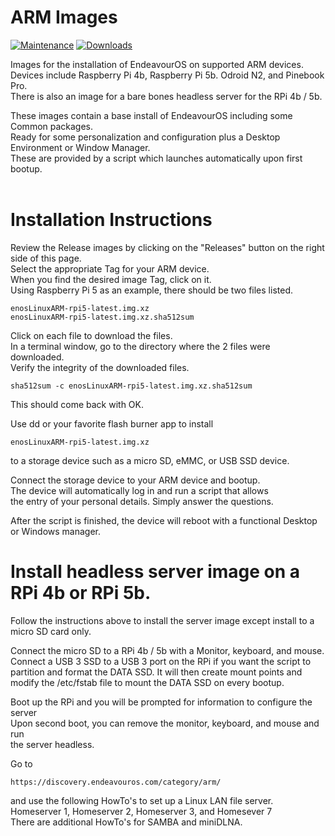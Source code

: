 # ARM Images
 
 [![Maintenance](https://img.shields.io/maintenance/yes/2023.svg)]() [![Downloads](https://img.shields.io/github/downloads/endeavouros-arm/images/total)]()
 
Images for the installation of EndeavourOS on supported ARM devices. <br />
Devices include Raspberry Pi 4b, Raspberry Pi 5b. Odroid N2, and Pinebook Pro. <br />
There is also an image for a bare bones headless server for the RPi 4b / 5b. <br />

These images contain a base install of EndeavourOS including some Common packages. <br />
Ready for some personalization and configuration plus a Desktop Environment or Window Manager. <br />
These are provided by a script which launches automatically upon first bootup. <br /> <br />


# Installation Instructions

Review the Release images by clicking on the "Releases" button on the right side of this page. <br /> 
Select the appropriate Tag for your ARM device. <br />
When you find the desired image Tag, click on it. <br />
Using Raspberry Pi 5 as an example, there should be two files listed.  <br />
```
enosLinuxARM-rpi5-latest.img.xz
enosLinuxARM-rpi5-latest.img.xz.sha512sum
```
Click on each file to download the files. <br />
In a terminal window, go to the directory where the 2 files were downloaded. <br />
Verify the integrity of the downloaded files. <br />
```
sha512sum -c enosLinuxARM-rpi5-latest.img.xz.sha512sum
```
This should come back with OK.

Use dd or your favorite flash burner app to install <br /> 
```
enosLinuxARM-rpi5-latest.img.xz
```
to a storage device such as a micro SD, eMMC, or USB SSD device. <br />

Connect the storage device to your ARM device and bootup. <br />
The device will automatically log in and run a script that allows <br />
the entry of your personal details.  Simply answer the questions. <br />

After the script is finished, the device will reboot with a functional
Desktop or Windows manager.  

# Install headless server image on a RPi 4b or RPi 5b.

Follow the instructions above to install the server image
except install to a micro SD card only.

Connect the micro SD to a RPi 4b / 5b with a Monitor, keyboard, and mouse. <br />
Connect a USB 3 SSD to a USB 3 port on the RPi if you want the script to <br />
partition and format the DATA SSD. It will then create mount points and <br />
modify the /etc/fstab file to mount the DATA SSD on every bootup. <br />

Boot up the RPi and you will be prompted for information to configure the server <br />
Upon second boot, you can remove the monitor, keyboard, and mouse and run <br />
the server headless.

Go to 
```
https://discovery.endeavouros.com/category/arm/
```
and use the following HowTo's to set up a Linux LAN file server. <br />
Homeserver 1, Homeserver 2, Homeserver 3, and Homesever 7 <br />
There are additional HowTo's for SAMBA and miniDLNA.

